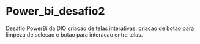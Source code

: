 # Power_bi_desafio2

Desafio PowerBi da DIO
criacao de telas interativas.
criacao de botao para limpeza de selecao e botao para interacao entre telas.

